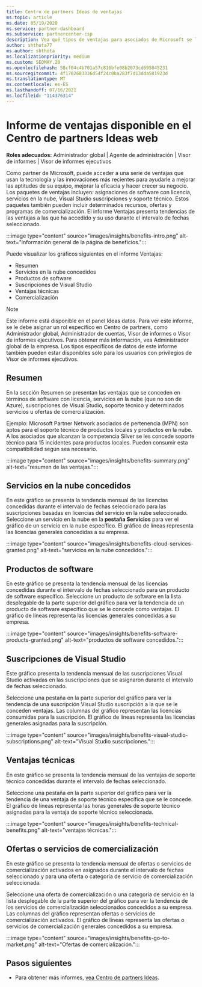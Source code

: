 ```yaml
---
title: Centro de partners Ideas de ventajas
ms.topic: article
ms.date: 05/19/2020
ms.service: partner-dashboard
ms.subservice: partnercenter-csp
description: Vea qué tipos de ventajas para asociados de Microsoft se le han concedido para ayudar a hacer crecer su negocio, mejorar la eficacia y mejorar las aptitudes de su equipo.
author: shthota77
ms.author: shthota
ms.localizationpriority: medium
ms.custom: SEOMAY.20
ms.openlocfilehash: 58cf04c4b701a57c816bfe08b2073cd695845231
ms.sourcegitcommit: 4f1702683336d54f24c0ba283f7d13dda581923d
ms.translationtype: MT
ms.contentlocale: es-ES
ms.lasthandoff: 07/16/2021
ms.locfileid: "114376314"
---
```

# <a name="benefits-report-available-from-the-partner-center-insights-dashboard"></a>Informe de ventajas disponible en el Centro de partners Ideas web

**Roles adecuados:** Administrador global | Agente de administración | Visor de informes | Visor de informes ejecutivos

Como partner de Microsoft, puede acceder a una serie de ventajas que usan la tecnología y las innovaciones más recientes para ayudarle a mejorar las aptitudes de su equipo, mejorar la eficacia y hacer crecer su negocio. Los paquetes de ventajas incluyen: asignaciones de software con licencia, servicios en la nube, Visual Studio suscripciones y soporte técnico. Estos paquetes también pueden incluir determinados recursos, ofertas y programas de comercialización. El informe Ventajas presenta tendencias de las ventajas a las que ha accedido y su uso durante el intervalo de fechas seleccionado.

:::image type="content" source="images/insights/benefits-intro.png" alt-text="información general de la página de beneficios.":::

Puede visualizar los gráficos siguientes en el informe Ventajas:

- Resumen
- Servicios en la nube concedidos
- Productos de software
- Suscripciones de Visual Studio
- Ventajas técnicas
- Comercialización

 > [!NOTE]
 > Este informe está disponible en el panel Ideas datos. Para ver este informe, se le debe asignar un rol específico en Centro de partners, como Administrador global, Administrador de cuentas, Visor de informes o Visor de informes ejecutivos. Para obtener más información, vea Administrador global de la empresa. Los tipos específicos de datos de este informe también pueden estar disponibles solo para los usuarios con privilegios de Visor de informes ejecutivos.

## <a name="summary"></a>Resumen

En la sección Resumen se presentan las ventajas que se conceden en términos de software con licencia, servicios en la nube (que no son de Azure), suscripciones de Visual Studio, soporte técnico y determinados servicios u ofertas de comercialización.

Ejemplo: Microsoft Partner Network asociados de pertenencia (MPN) son aptos para el soporte técnico de productos locales y productos en la nube. A los asociados que alcanzan la competencia Silver se les concede soporte técnico para 15 incidentes para productos locales. Pueden consumir esta compatibilidad según sea necesario. 

:::image type="content" source="images/insights/benefits-summary.png" alt-text="resumen de las ventajas.":::

## <a name="cloud-services-granted"></a>Servicios en la nube concedidos

En este gráfico se presenta la tendencia mensual de las licencias concedidas durante el intervalo de fechas seleccionado para las suscripciones basadas en licencias del servicio en la nube seleccionado.
Seleccione un servicio en la nube en la **pestaña Servicios** para ver el gráfico de un servicio en la nube específico. El gráfico de líneas representa las licencias generales concedidas a su empresa.

:::image type="content" source="images/insights/benefits-cloud-services-granted.png" alt-text="servicios en la nube concedidos.":::

## <a name="software-products"></a>Productos de software

En este gráfico se presenta la tendencia mensual de las licencias concedidas durante el intervalo de fechas seleccionado para un producto de software específico. Seleccione un producto de software en la lista desplegable de la parte superior del gráfico para ver la tendencia de un producto de software específico que se le concede como ventajas. El gráfico de líneas representa las licencias generales concedidas a su empresa.

:::image type="content" source="images/insights/benefits-software-products-granted.png" alt-text="productos de software concedidos.":::

## <a name="visual-studio-subscriptions"></a>Suscripciones de Visual Studio

Este gráfico presenta la tendencia mensual de las suscripciones Visual Studio activadas en las suscripciones que se asignaron durante el intervalo de fechas seleccionado.

Seleccione una pestaña en la parte superior del gráfico para ver la tendencia de una suscripción Visual Studio suscripción a la que se le conceden ventajas. Las columnas del gráfico representan las licencias consumidas para la suscripción. El gráfico de líneas representa las licencias generales asignadas para la suscripción.

:::image type="content" source="images/insights/benefits-visual-studio-subscriptions.png" alt-text="Visual Studio suscripciones.":::

## <a name="technical-benefits"></a>Ventajas técnicas

En este gráfico se presenta la tendencia mensual de las ventajas de soporte técnico concedidas durante el intervalo de fechas seleccionado.

Seleccione una pestaña en la parte superior del gráfico para ver la tendencia de una ventaja de soporte técnico específica que se le concede. El gráfico de líneas representa las horas generales de soporte técnico asignadas para la ventaja de soporte técnico seleccionada.

:::image type="content" source="images/insights/benefits-technical-benefits.png" alt-text="ventajas técnicas.":::

## <a name="go-to-market-offers-or-services"></a>Ofertas o servicios de comercialización

En este gráfico se presenta la tendencia mensual de ofertas o servicios de comercialización activados en asignados durante el intervalo de fechas seleccionado y para una oferta o categoría de servicio de comercialización seleccionada.

Seleccione una oferta de comercialización o una categoría de servicio en la lista desplegable de la parte superior del gráfico para ver la tendencia de los servicios de comercialización seleccionados concedidos a su empresa. Las columnas del gráfico representan ofertas o servicios de comercialización activados. El gráfico de líneas representa las ofertas o servicios de comercialización generales concedidos a su empresa.

:::image type="content" source="images/insights/benefits-go-to-market.png" alt-text="Ofertas de comercialización.":::

## <a name="next-steps"></a>Pasos siguientes

- Para obtener más informes, [vea Centro de partners Ideas](partner-center-insights.md).
